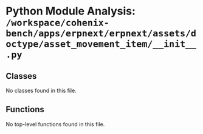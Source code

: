 # Python Module Analysis: `/workspace/cohenix-bench/apps/erpnext/erpnext/assets/doctype/asset_movement_item/__init__.py`

## Classes

No classes found in this file.


## Functions

No top-level functions found in this file.
